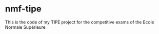 # nmf-tipe
This is the code of my TIPE project for the competitive exams of the Ecole Normale Supérieure
